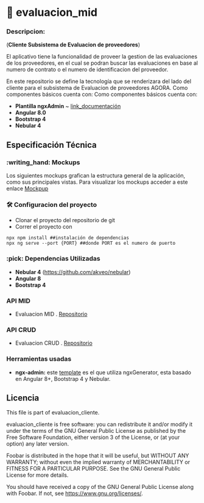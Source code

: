 # :ledger: evaluacion_mid

### Descripcion:
(**Cliente Subsistema de Evaluacion de proveedores**)

El aplicativo tiene la funcionalidad de proveer la gestion de las evaluaciones de los proveedores, en el cual se podran buscar las evaluaciones en base al numero de contrato o el numero de identificacion del proveedor.

 En este repositorio se define la tecnología que se renderizara del lado del cliente para el subsistema de Evaluacion de proveedores AGORA. Como componentes básicos cuenta con:
Como componentes básicos cuenta con:
 * **Plantilla ngxAdmin** ~ [link_documentación](https://github.com/akveo/ngx-admin)
 * **Angular 8.0**
 * **Bootstrap 4**
 * **Nebular 4**

## Especificación Técnica


<summary><h3> :writing_hand: Mockups</h3></summary>
  Los siguientes mockups grafican la estructura general de la aplicación, como sus principales vistas.
  Para visualizar los mockups acceder a este enlace
  <a href="https://drive.google.com/file/d/1LR9DwzfaFSoEmWc4PWOIicGhS6XIxRrd/view?usp=sharing">Mockpup</a>

<summary><h3> 🛠️ Configuracion del proyecto</h3></summary>

  - Clonar el proyecto del repositorio de git
  - Correr el proyecto con
```shell
npx npm install ##instalación de dependencias
npx ng serve --port {PORT} ##donde PORT es el numero de puerto
```

<summary><h3> :pick: Dependencias Utilizadas</h3></summary>

  - **Nebular 4** (https://github.com/akveo/nebular)
  - **Angular 8**
  - **Bootstrap 4**

### API MID
- Evaluacion MID . [Repositorio](https://github.com/udistrital/evaluacion_mid)

### API CRUD
- Evaluacion CRUD . [Repositorio](https://github.com/udistrital/evaluacion_crud)

### Herramientas usadas
- **ngx-admin:** este [template](https://github.com/akveo/ngx-admin) es el que utiliza ngxGenerator, esta basado en Angular 8+, Bootstrap 4 y Nebular.

## Licencia

This file is part of evaluacion_cliente.

evaluacion_cliente is free software: you can redistribute it and/or modify it under the terms of the GNU General Public License as published by the Free Software Foundation, either version 3 of the License, or (at your option) any later version.

Foobar is distributed in the hope that it will be useful, but WITHOUT ANY WARRANTY; without even the implied warranty of MERCHANTABILITY or FITNESS FOR A PARTICULAR PURPOSE. See the GNU General Public License for more details.

You should have received a copy of the GNU General Public License along with Foobar. If not, see https://www.gnu.org/licenses/.
